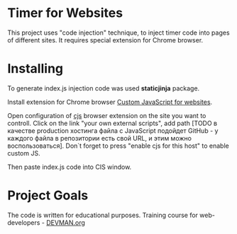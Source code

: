 # Timer for Websites 

This project uses "code injection" technique, to inject timer code into pages of different sites. It requires special extension for Chrome browser.

# Installing

To generate index.js injection code  was used **staticjinja** package.

Install extension for Chrome browser [Custom JavaScript for websites](https://chrome.google.com/webstore/detail/custom-javascript-for-web/poakhlngfciodnhlhhgnaaelnpjljija).

Open configuration of [cjs](https://chrome.google.com/webstore/detail/custom-javascript-for-web/poakhlngfciodnhlhhgnaaelnpjljija) browser extension on the site you want to controll. Click on the link "your own external scripts", add path [TODO в качестве production хостинга файла с JavaScript подойдет GitHub - у каждого файла в репозитории есть свой URL, и этим можно воспользоваться]. Don`t forget to press "enable cjs for this host" to enable custom JS.

Then paste index.js code into CIS window.



# Project Goals

The code is written for educational purposes. Training course for web-developers - [DEVMAN.org](https://devman.org)
